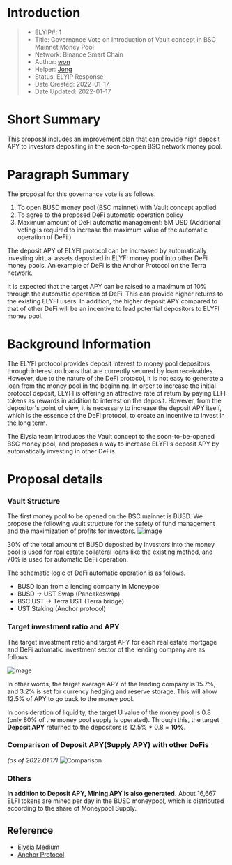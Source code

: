 # Introduction

>- ELYIP#: 1
>- Title: Governance Vote on Introduction of Vault concept in BSC Mainnet Money Pool
>- Network: Binance Smart Chain 
>- Author: [won](https://forum.elyfi.world/u/won/summary)
>- Helper: [Jong](https://forum.elyfi.world/u/jong/summary)
>- Status: ELYIP Response
>- Date Created: 2022-01-17
>- Date Updated: 2022-01-17

# Short Summary
This proposal includes an improvement plan that can provide high deposit APY to investors depositing in the soon-to-open BSC network money pool.

# Paragraph Summary
The proposal for this governance vote is as follows.

1. To open BUSD money pool (BSC mainnet) with Vault concept applied
2. To agree to the proposed DeFi automatic operation policy
3. Maximum amount of DeFi automatic management: 5M USD (Additional voting is required to increase the maximum value of the automatic operation of DeFi.)

The deposit APY of ELYFI protocol can be increased by automatically investing virtual assets deposited in ELYFI money pool into other DeFi money pools. An example of DeFi is the Anchor Protocol on the Terra network.

It is expected that the target APY can be raised to a maximum of 10% through the automatic operation of DeFi. This can provide higher returns to the existing ELYFI users. In addition, the higher deposit APY compared to that of other DeFi will be an incentive to lead potential depositors to ELYFI money pool.

# Background Information
The ELYFI protocol provides deposit interest to money pool depositors through interest on loans that are currently secured by loan receivables. However, due to the nature of the DeFi protocol, it is not easy to generate a loan from the money pool in the beginning. In order to increase the initial protocol deposit, ELYFI is offering an attractive rate of return by paying ELFI tokens as rewards in addition to interest on the deposit. However, from the depositor's point of view, it is necessary to increase the deposit APY itself, which is the essence of the DeFi protocol, to create an incentive to invest in the long term.

The Elysia team introduces the Vault concept to the soon-to-be-opened BSC money pool, and proposes a way to increase ELYFI's deposit APY by automatically investing in other DeFis.

# Proposal details
### Vault Structure

The first money pool to be opened on the BSC mainnet is BUSD. We propose the following vault structure for the safety of fund management and the maximization of profits for investors.
![image](https://user-images.githubusercontent.com/90824532/150732833-380b9a11-947f-4941-aa36-20b957d221b1.png)



30% of the total amount of BUSD deposited by investors into the money pool is used for real estate collateral loans like the existing method, and 70% is used for automatic DeFi operation.

The schematic logic of DeFi automatic operation is as follows.

* BUSD loan from a lending company in Moneypool
* BUSD -> UST Swap (Pancakeswap)
* BSC UST -> Terra UST (Terra bridge)
* UST Staking (Anchor protocol)

### Target investment ratio and APY

The target investment ratio and target APY for each real estate mortgage and DeFi automatic investment sector of the lending company are as follows.

![image](https://user-images.githubusercontent.com/90824532/150732886-3a0c9032-d90b-4b3e-b7ef-25a07ddc5eeb.png)




In other words, the target average APY of the lending company is 15.7%, and 3.2% is set for currency hedging and reserve storage. This will allow 12.5% of APY to go back to the money pool.

In consideration of liquidity, the target U value of the money pool is 0.8 (only 80% of the money pool supply is operated). Through this, the target **Deposit APY** returned to the depositors is 12.5% * 0.8 = **10%**.


### Comparison of Deposit APY(Supply APY) with other DeFis
*(as of 2022.01.17)*
![Comparison](https://user-images.githubusercontent.com/90824532/150732009-5c67d4f7-38eb-4080-8c69-f4e4cbd6df9e.png)



### Others

**In addition to Deposit APY, Mining APY is also generated.** About 16,667 ELFI tokens are mined per day in the BUSD moneypool, which is distributed according to the share of Moneypool Supply.

## Reference
* [Elysia Medium](https://medium.com/elysia-magazine/governance-vote-on-introduction-of-vault-concept-in-bsc-mainnet-money-pool-c10549218f9b)
* [Anchor Protocol](https://www.anchorprotocol.com/)
